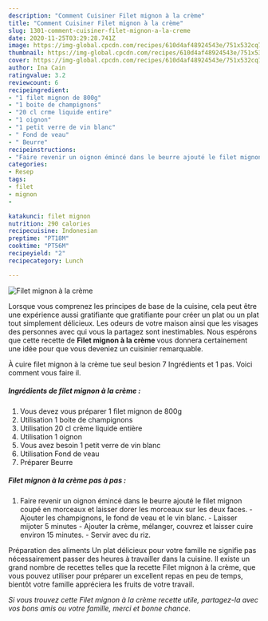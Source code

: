 ```yaml
---
description: "Comment Cuisiner Filet mignon à la crème"
title: "Comment Cuisiner Filet mignon à la crème"
slug: 1301-comment-cuisiner-filet-mignon-a-la-creme
date: 2020-11-25T03:29:28.741Z
image: https://img-global.cpcdn.com/recipes/610d4af48924543e/751x532cq70/filet-mignon-a-la-creme-photo-principale-de-la-recette.jpg
thumbnail: https://img-global.cpcdn.com/recipes/610d4af48924543e/751x532cq70/filet-mignon-a-la-creme-photo-principale-de-la-recette.jpg
cover: https://img-global.cpcdn.com/recipes/610d4af48924543e/751x532cq70/filet-mignon-a-la-creme-photo-principale-de-la-recette.jpg
author: Ina Cain
ratingvalue: 3.2
reviewcount: 6
recipeingredient:
- "1 filet mignon de 800g"
- "1 boite de champignons"
- "20 cl crme liquide entire"
- "1 oignon"
- "1 petit verre de vin blanc"
- " Fond de veau"
- " Beurre"
recipeinstructions:
- "Faire revenir un oignon émincé dans le beurre ajouté le filet mignon coupé en morceaux et laisser dorer les morceaux sur les deux faces. Ajouter les champignons, le fond de veau et le vin blanc. Laisser mijoter 5 minutes Ajouter la crème, mélanger, couvrez et laisser cuire environ 15 minutes. Servir avec du riz."
categories:
- Resep
tags:
- filet
- mignon
- 

katakunci: filet mignon  
nutrition: 290 calories
recipecuisine: Indonesian
preptime: "PT18M"
cooktime: "PT56M"
recipeyield: "2"
recipecategory: Lunch

---
```



![Filet mignon à la crème](https://img-global.cpcdn.com/recipes/610d4af48924543e/751x532cq70/filet-mignon-a-la-creme-photo-principale-de-la-recette.jpg)

Lorsque vous comprenez les principes de base de la cuisine, cela peut être une expérience aussi gratifiante que gratifiante pour créer un plat ou un plat tout simplement délicieux. Les odeurs de votre maison ainsi que les visages des personnes avec qui vous la partagez sont inestimables. Nous espérons que cette recette de <strong> Filet mignon à la crème </strong> vous donnera certainement une idée pour que vous deveniez un cuisinier remarquable.

<!--inarticleads1-->

À cuire filet mignon à la crème tue seul besion 7 Ingrédients et 1 pas. Voici comment vous faire il.

##### Ingrédients de filet mignon à la crème :

1. Vous devez vous préparer 1 filet mignon de 800g
1. Utilisation 1 boite de champignons
1. Utilisation 20 cl crème liquide entière
1. Utilisation 1 oignon
1. Vous avez besoin 1 petit verre de vin blanc
1. Utilisation  Fond de veau
1. Préparer  Beurre




<!--inarticleads2-->

##### Filet mignon à la crème pas à pas :

1. Faire revenir un oignon émincé dans le beurre ajouté le filet mignon coupé en morceaux et laisser dorer les morceaux sur les deux faces. - Ajouter les champignons, le fond de veau et le vin blanc. - Laisser mijoter 5 minutes - Ajouter la crème, mélanger, couvrez et laisser cuire environ 15 minutes. - Servir avec du riz.




<!--inarticleads1-->

<p>
Préparation des aliments Un plat délicieux pour votre famille ne signifie pas nécessairement passer des heures à travailler dans la cuisine. Il existe un grand nombre de recettes telles que la recette Filet mignon à la crème, que vous pouvez utiliser pour préparer un excellent repas en peu de temps, bientôt votre famille appréciera les fruits de votre travail.
</p>

<p>
<i>Si vous trouvez cette Filet mignon à la crème recette utile, partagez-la avec vos bons amis ou votre famille, merci et bonne chance.</i>
</p>
